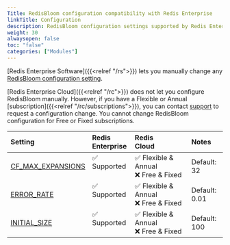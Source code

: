 ```yaml
---
Title: RedisBloom configuration compatibility with Redis Enterprise 
linkTitle: Configuration 
description: RedisBloom configuration settings supported by Redis Enterprise.
weight: 30
alwaysopen: false
toc: "false"
categories: ["Modules"]
---
```


[Redis Enterprise Software]({{<relref "/rs">}}) lets you manually change any [RedisBloom configuration setting](https://redis.io/docs/stack/bloom/configuration/#redisbloom-configuration-parameters).

[Redis Enterprise Cloud]({{<relref "/rc">}}) does not let you configure RedisBloom manually. However, if you have a Flexible or Annual [subscription]({{<relref "/rc/subscriptions">}}), you can contact [support](https://redis.com/company/support/) to request a configuration change. You cannot change RedisBloom configuration for Free or Fixed subscriptions.

| Setting | Redis<br />Enterprise | Redis<br />Cloud | Notes |
|:--------|:----------------------|:-----------------|:------|
| [CF_MAX_EXPANSIONS](https://redis.io/docs/stack/bloom/configuration/#cf_max_expansions) | <span title="Supported">&#x2705; Supported</span><br /><span><br /></span> | <span title="Supported">&#x2705; Flexible & Annual</span><br /><span title="Not supported"><nobr>&#x274c; Free & Fixed</nobr></span> | Default: 32 |
| [ERROR_RATE](https://redis.io/docs/stack/bloom/configuration/#error_rate) | <span title="Supported">&#x2705; Supported</span><br /><span><br /></span> | <span title="Supported">&#x2705; Flexible & Annual</span><br /><span title="Not supported"><nobr>&#x274c; Free & Fixed</nobr></span> | Default: 0.01 |
| [INITIAL_SIZE](https://redis.io/docs/stack/bloom/configuration/#initial_size) | <span title="Supported">&#x2705; Supported</span><br /><span><br /></span> | <span title="Supported">&#x2705; Flexible & Annual</span><br /><span title="Not supported"><nobr>&#x274c; Free & Fixed</nobr></span> | Default: 100 |
